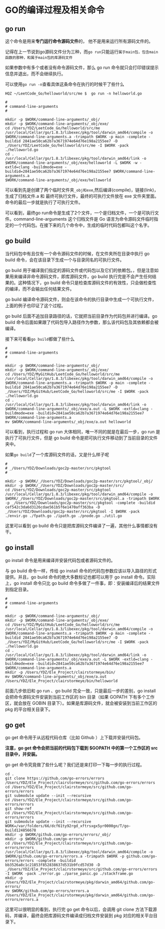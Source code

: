 # GO的编译过程及相关命令

## go run

这个命令是用来**专门运行命令源码文件**的， 他不是用来运行所有源码文件的。

记得在上一节说到go源码文件分为三种，而`go run`只能运行`属于main包，包含main函数的那种，和属于main包的库源码文件`

如果参数中有多个或者没有命令源码文件，那么 go run 命令就只会打印错误提示信息并退出，而不会继续执行。

可以使用`go run -n`查看具体这条命令在执行的时候干了些什么

```
HQZ ~/LeetCode_Go/helloworld/src/me $  go run -n helloworld.go

#
# command-line-arguments
#

mkdir -p $WORK/command-line-arguments/_obj/
mkdir -p $WORK/command-line-arguments/_obj/exe/
cd /Users/YDZ/LeetCode_Go/helloworld/src/me
/usr/local/Cellar/go/1.8.3/libexec/pkg/tool/darwin_amd64/compile -o $WORK/command-line-arguments.a -trimpath $WORK -p main -complete -buildid 2841ae50ca62b7a3671974e64d76e198a2155ee7 -D _/Users/YDZ/LeetCode_Go/helloworld/src/me -I $WORK -pack ./helloworld.go
cd .
/usr/local/Cellar/go/1.8.3/libexec/pkg/tool/darwin_amd64/link -o $WORK/command-line-arguments/_obj/exe/helloworld -L $WORK -w -extld=clang -buildmode=exe -buildid=2841ae50ca62b7a3671974e64d76e198a2155ee7 $WORK/command-line-arguments.a
$WORK/command-line-arguments/_obj/exe/helloworld
```

可以看到先是创建了两个临时文件夹`_obj和exe`,然后编译(compile)，链接(link)，生成了归档文件.a 和 最终可执行文件，最终的可执行文件放在 exe 文件夹里面。命令的最后一步就是执行了可执行文件。

可以看到，最终go run命令是生成了2个文件，一个是归档文件，一个是可执行文件。command-line-arguments 这个归档文件是 Go 语言为命令源码文件临时指定的一个代码包。在接下来的几个命令中，生成的临时代码包都叫这个名字。

## go build

当代码包中有且仅有一个命令源码文件的时候，在文件夹所在目录中执行 go build 命令，会在该目录下生成一个与目录同名的可执行文件。

go build 用于编译我们指定的源码文件或代码包以及它们的依赖包。，但是注意如果用来编译非命令源码文件，即库源码文件，go build 执行完是不会产生任何结果的。这种情况下，go build 命令只是检查库源码文件的有效性，只会做检查性的编译，而不会输出任何结果文件。

go build 编译命令源码文件，则会在该命令的执行目录中生成一个可执行文件，上面的例子也印证了这个过程。

go build 后面不追加目录路径的话，它就把当前目录作为代码包并进行编译。go build 命令后面如果跟了代码包导入路径作为参数，那么该代码包及其依赖都会被编译。

接下来可看看`go build`都做了些什么

```
#
# command-line-arguments
#

mkdir -p $WORK/command-line-arguments/_obj/
mkdir -p $WORK/command-line-arguments/_obj/exe/
cd /Users/YDZ/MyGitHub/LeetCode_Go/helloworld/src/me
/usr/local/Cellar/go/1.8.3/libexec/pkg/tool/darwin_amd64/compile -o $WORK/command-line-arguments.a -trimpath $WORK -p main -complete -buildid 2841ae50ca62b7a3671974e64d76e198a2155ee7 -D _/Users/YDZ/MyGitHub/LeetCode_Go/helloworld/src/me -I $WORK -pack ./helloworld.go
cd .
/usr/local/Cellar/go/1.8.3/libexec/pkg/tool/darwin_amd64/link -o $WORK/command-line-arguments/_obj/exe/a.out -L $WORK -extld=clang -buildmode=exe -buildid=2841ae50ca62b7a3671974e64d76e198a2155ee7 $WORK/command-line-arguments.a
mv $WORK/command-line-arguments/_obj/exe/a.out helloworld
```

可以看到，执行过程和 go run 大体相同，唯一不同的就是在最后一步，go run 是执行了可执行文件，但是 go build 命令是把可执行文件移动到了当前目录的文件夹中。

如果`go build`了一个库源码文件的话，又是什么样子呢
```
#
# _/Users/YDZ/Downloads/goc2p-master/src/pkgtool
#

mkdir -p $WORK/_/Users/YDZ/Downloads/goc2p-master/src/pkgtool/_obj/
mkdir -p $WORK/_/Users/YDZ/Downloads/goc2p-master/src/
cd /Users/YDZ/Downloads/goc2p-master/src/pkgtool
/usr/local/Cellar/go/1.8.3/libexec/pkg/tool/darwin_amd64/compile -o $WORK/_/Users/YDZ/Downloads/goc2p-master/src/pkgtool.a -trimpath $WORK -p _/Users/YDZ/Downloads/goc2p-master/src/pkgtool -complete -buildid cef542c3da6d3126cdae561b5f6e1470aff363ba -D _/Users/YDZ/Downloads/goc2p-master/src/pkgtool -I $WORK -pack ./envir.go ./fpath.go ./ipath.go ./pnode.go ./util.go
```

这里可以看到 go build 命令只是把库源码文件编译了一遍，其他什么事情都没有干。

## go install
go install 命令是用来编译并安装代码包或者源码文件的。

与 go build 命令一样，传给 go install 命令的代码包参数应该以导入路径的形式提供。并且，go build 命令的绝大多数标记也都可以用于
go install 命令。实际上，go install 命令只比 go build 命令多做了一件事，即：安装编译后的结果文件到指定目录。

```
#
# command-line-arguments
#

mkdir -p $WORK/command-line-arguments/_obj/
mkdir -p $WORK/command-line-arguments/_obj/exe/
cd /Users/YDZ/MyGitHub/LeetCode_Go/helloworld/src/me
/usr/local/Cellar/go/1.8.3/libexec/pkg/tool/darwin_amd64/compile -o $WORK/command-line-arguments.a -trimpath $WORK -p main -complete -buildid 2841ae50ca62b7a3671974e64d76e198a2155ee7 -D _/Users/YDZ/MyGitHub/LeetCode_Go/helloworld/src/me -I $WORK -pack ./helloworld.go
cd .
/usr/local/Cellar/go/1.8.3/libexec/pkg/tool/darwin_amd64/link -o $WORK/command-line-arguments/_obj/exe/a.out -L $WORK -extld=clang -buildmode=exe -buildid=2841ae50ca62b7a3671974e64d76e198a2155ee7 $WORK/command-line-arguments.a
mkdir -p /Users/YDZ/Ele_Project/clairstormeye/bin/
mv $WORK/command-line-arguments/_obj/exe/a.out /Users/YDZ/Ele_Project/clairstormeye/bin/helloworld
```

前面几步依旧和 go run 、go build 完全一致，只是最后一步的差别，go install 会把命令源码文件安装到当前工作区的 bin 目录（如果 GOPATH 下有多个工作区，就会放在 GOBIN 目录下）。如果是库源码文件，就会被安装到当前工作区的 pkg 的平台相关目录下。

## go get
go get 命令用于从远程代码仓库（比如 Github ）上下载并安装代码包。

**注意，go get 命令会把当前的代码包下载到 $GOPATH 中的第一个工作区的 src 目录中，并安装。**

go get 命令究竟做了些什么呢？我们还是来打印一下每一步的执行过程。

```
cd .
git clone https://github.com/go-errors/errors /Users/YDZ/Ele_Project/clairstormeye/src/github.com/go-errors/errors
cd /Users/YDZ/Ele_Project/clairstormeye/src/github.com/go-errors/errors
git submodule update --init --recursive
cd /Users/YDZ/Ele_Project/clairstormeye/src/github.com/go-errors/errors
git show-ref
cd /Users/YDZ/Ele_Project/clairstormeye/src/github.com/go-errors/errors
git submodule update --init --recursive
WORK=/var/folders/66/dcf61ty92rgd_xftrsxgx5yr0000gn/T/go-build124856678
mkdir -p $WORK/github.com/go-errors/errors/_obj/
mkdir -p $WORK/github.com/go-errors/
cd /Users/YDZ/Ele_Project/clairstormeye/src/github.com/go-errors/errors
/usr/local/Cellar/go/1.8.3/libexec/pkg/tool/darwin_amd64/compile -o $WORK/github.com/go-errors/errors.a -trimpath $WORK -p github.com/go-errors/errors -complete -buildid bb3526a8c1c21853f852838637d531b9fcd57d30 -D _/Users/YDZ/Ele_Project/clairstormeye/src/github.com/go-errors/errors -I $WORK -pack ./error.go ./parse_panic.go ./stackframe.go
mkdir -p /Users/YDZ/Ele_Project/clairstormeye/pkg/darwin_amd64/github.com/go-errors/
mv $WORK/github.com/go-errors/errors.a /Users/YDZ/Ele_Project/clairstormeye/pkg/darwin_amd64/github.com/go-errors/errors.a

```

这里可以很明显的看到，执行完 go get 命令以后，会调用 git clone 方法下载源码，并编译，最终会把库源码文件编译成归档文件安装到 pkg 对应的相关平台目录下。

